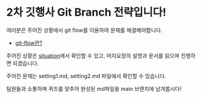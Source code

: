 # 2차 깃행사 Git Branch 전략입니다!

여러분은 주어진 상황에서 git flow를 이용하여 문제를 해결해야합니다.

* [git-flow란?](git_flow_theory.md)

주어진 상황은  [situation](situation.md)에서 확인할 수 있고, 머지요정의 설명과 문서를 읽으며 진행하면 되겠습니다.

주어진 문제는 setting1.md, setting2.md 파일에서 확인할 수 있습니다.

팀원들과 소통하며 퀴즈를 맞추어 완성된 md파일을 main 브랜치에 남겨봅시다!
